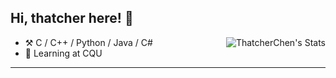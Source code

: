 ## Hi, thatcher here! :wave:

<img align="right" src="https://github-readme-stats.vercel.app/api?username=thatcherchen&title_color=333&text_color=777" alt="ThatcherChen's Stats" >

- :hammer_and_pick: C / C++ / Python / Java / C# 
- :seedling: Learning at CQU


---
